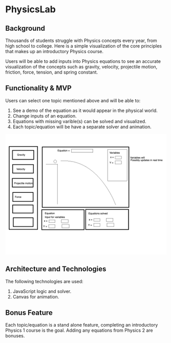 # PhysicsLab

## Background

Thousands of students struggle with Physics concepts every year, from high school to college. Here is a simple visualization of the core principles that makes up an introductory Physics course.

Users will be able to add inputs into Physics equations to see an accurate visualization of the concepts such as gravity, velocity, projectile motion, friction, force, tension, and spring constant. 

## Functionality & MVP

Users can select one topic mentioned above and will be able to:
1. See a demo of the equation as it would appear in the physical world.
2. Change inputs of an equation.
3. Equations with missing varible(s) can be solved and visualized.
4. Each topic/equation will be have a separate solver and animation.

![WireFrame](/images/PhysicsLab.png)

## Architecture and Technologies

The following technologies are used:
1. JavaScript logic and solver.
2. Canvas for animation.

## Bonus Feature

Each topic/equation is a stand alone feature, completing an introductory Physics 1 course is the goal. Adding any equations from Physics 2 are bonuses.
